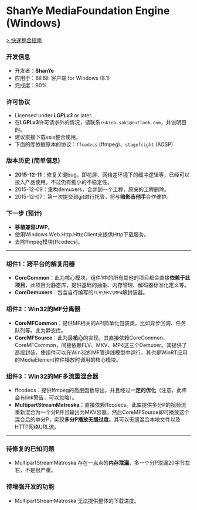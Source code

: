 # ShanYe MediaFoundation Engine (Windows)

[ > 快速整合指南](https://github.com/amamiya/SYEngine/blob/master/!GUIDE/GUIDE.md)

### 开发信息
 - 开发者：**ShanYe**
 - 应用于：BiliBili 客户端 for Windows (8.1)
 - 完成度：90%

### 许可协议
 - Licensed under ***LGPLv3*** or later.
 - 在**LGPLv3**许可请求外的情况，请联系`rukino.saki@outlook.com`，并说明目的。
 - 建议直接下载vsix整合使用。
 - 下面的库依据原本的协议：`ffcodecs` (ffmpeg)、`stagefright` (AOSP)

### 版本历史 (简单信息)
 - **2015-12-11**：修复关键bug，即花屏、网络差环境下的缓冲逻辑等，已经可以投入产品使用。不过仍有细小的不稳定性。
 - 2015-12-09：重构demuxers，合并到一个工程，原来的工程删除。 
 - 2015-12-07：第一次提交到git进行托管，将与**暗影吉他手**合作维护。

### 下一步 (预计)
 - **移植兼容UWP**。
 - 使用Windows.Web.Http.HttpClient来提供Http下载服务。
 - 去除ffmpeg模块[ffcodecs]。

***
### 组件1：跨平台的解复用器
 - **CoreCommon**：此为核心模块，组件1中的所有其他的项目都会直接**依赖于此项目**，此项目为静态库，提供基础的抽象、内存管理、解码器标准化定义等。
 - **CoreDemuxers**：包含自行编写的`FLV\MKV\MP4`解封装器。

### 组件2：Win32的MF分离器
 - **CoreMFCommon**：提供MF相关的API简单化包装类，比如异步回调、任务队列等。此为静态库。
 - **CoreMFSource**：此为最**核心**的实现，其直接依赖CoreCommon、CoreMFCommon，间接依赖FLV、MKV、MP4这三个Demuxer。其提供了高层封装，使组件可以在Win32的MF管道线模型中运行，其也是WinRT应用的MediaElement控件播放时调用的核心模块。

### 组件3：Win32的MF多流重混合器
 - ffcodecs：提供ffmpeg的高层函数导出，并且经过**一定的优化**（注意，此库会有link警告，可以忽略）。
 - **MultipartStreamMatroska**：直接依赖ffcodecs。此库提供多分P的视频流重新混合为一个分P并且输出为MKV容器，然后CoreMFSource即可播放这个混合后的单分P，实现**多分P播放无缝过度**。其可以无缝混合本地文件以及HTTP网络URL流。

***
### 待修复的已知问题
 - MultipartStreamMatroska 存在一点点的**内存泄漏**，多一个分P泄漏20字节左右，不是很严重。

### 待增强开发的功能
 - MultipartStreamMatroska 无法提供整体的下载进度。